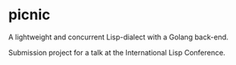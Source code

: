 # picnic
A lightweight and concurrent Lisp-dialect with a Golang back-end.

Submission project for a talk at the International Lisp Conference.
